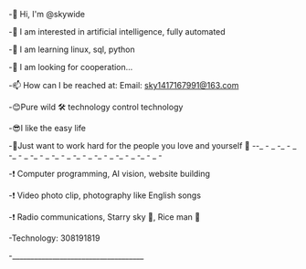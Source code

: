 -👋 Hi, I'm @skywide

-👀 I am interested in artificial intelligence, fully automated

-🌱 I am learning linux, sql, python

-💞️ I am looking for cooperation...

-📫 How can I be reached at: Email: sky1417167991@163.com

-😊Pure wild 🛠 technology control technology

-😎I like the easy life

-🎇Just want to work hard for the people you love and yourself 🛌
--_ - _ -_ - _ -_ - _ -_ - _ -_ - _ -_ - _ -_ - _ -_ - _ -_ - _ -

-❗️ Computer programming, AI vision, website building

-❗️ Video photo clip, photography like English songs

-❗️ Radio communications, Starry sky 🔭, Rice man 🥢

-Technology: 308191819

-____________________________________

 

